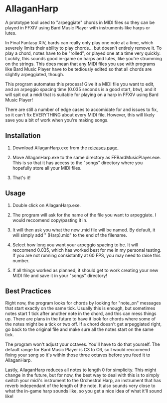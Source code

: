 # AllaganHarp
A prototype tool used to "arpeggiate" chords in MIDI files so they can be played in FFXIV using Bard Music Player with instruments like harps or lutes.

In Final Fantasy XIV, bards can really only play one note at a time, which severely limits their ability to play chords... but doesn't entirely remove it. To play a chord, notes have to be "rolled", or played one at a time very quickly. Luckily, this sounds good in-game on harps and lutes, like you're strumming on the strings. This does mean that any MIDI files you use with programs like Bard Music Player have to be tediously edited so that all chords are slightly arpeggiated, though. 

This program automates this process! Give it a MIDI file you want to edit, and an arpeggio spacing time (0.035 seconds is a good start, btw), and it will spit out a midi that is suitable for playing on a harp in FFXIV using Bard Music Player! 

There are still a number of edge cases to accomidate for and issues to fix, so it can't fix EVERYTHING about every MIDI file. However, this will likely save you a bit of work when you're making songs. 

## Installation
1) Download AllaganHarp.exe from the [releases page.](https://github.com/BuildABuddha/AllaganHarp/releases)

2) Move AllaganHarp.exe to the same directory as FFBardMusicPlayer.exe. This is so that it has access to the "songs" directory where you hopefully store all your MIDI files.

3) That's it! 

## Usage
1) Double click on AllaganHarp.exe.

2) The program will ask for the name of the file you want to arpeggiate. I would reccomend copy/pasting it in. 

3) It will then ask you what the new .mid file will be named. By default, it will simply add " (Harp).mid" to the end of the filename. 

4) Select how long you want your arpeggio spacing to be. It will reccomend 0.035, which has worked best for me in my personal testing. If you are not running consistantly at 60 FPS, you may need to raise this number. 

5) If all things worked as planned, it should get to work creating your new MIDI file and save it in your "songs" directory! 

## Best Practices
Right now, the program looks for chords by looking for "note_on" messages that start exactly on the same tick. Usually this is enough, but sometimes notes start 1 tick after another note in the chord, and this can mess things up. There are plans in the future to have it look for chords where some of the notes might be a tick or two off. If a chord doesn't get arpeggiated right, go back to the original file and make sure all the notes start on the same tick.

The program won't adjust your octaves. You'll have to do that yourself. The default range for Bard Music Player is C3 to C6, so I would reccomend fixing your song so it's within those three octaves before you feed it to AllaganHarp. 

Lastly, AllaganHarp reduces all notes to length 0 for simplicity. This might change in the future, but for now, the best way to deal with this is to simply switch your midi's instrument to the Orchestral Harp, an instrument that has reverb independant of the length of the note. It also sounds very close to what the in-game harp sounds like, so you get a nice idea of what it'll sound like! 
